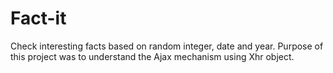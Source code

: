 # Fact-it

Check interesting facts based on random integer, date and year. Purpose of this project was to understand the Ajax mechanism using Xhr object.
